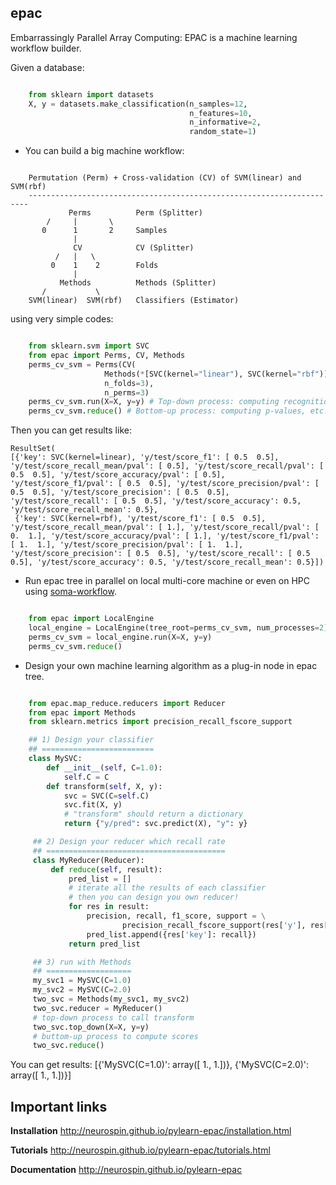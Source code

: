 epac
----

Embarrassingly Parallel Array Computing: EPAC is a machine learning workflow
builder.


Given a database:
 
```python

    from sklearn import datasets
    X, y = datasets.make_classification(n_samples=12,
                                        n_features=10,
                                        n_informative=2,
                                        random_state=1)

```



* You can build a big machine workflow:

```

    Permutation (Perm) + Cross-validation (CV) of SVM(linear) and SVM(rbf)
    ----------------------------------------------------------------------
             Perms          Perm (Splitter)
        /     |       \
       0      1       2     Samples
              |
              CV            CV (Splitter)
          /   |   \
         0    1    2        Folds
              |
           Methods          Methods (Splitter)
       /           \
    SVM(linear)  SVM(rbf)   Classifiers (Estimator)

```

using very simple codes:


```python

    from sklearn.svm import SVC
    from epac import Perms, CV, Methods
    perms_cv_svm = Perms(CV(
                     Methods(*[SVC(kernel="linear"), SVC(kernel="rbf")]),
                     n_folds=3),
                     n_perms=3)
    perms_cv_svm.run(X=X, y=y) # Top-down process: computing recognition rates, etc.
    perms_cv_svm.reduce() # Bottom-up process: computing p-values, etc.

```

Then you can get results like:

```
ResultSet(
[{'key': SVC(kernel=linear), 'y/test/score_f1': [ 0.5  0.5], 'y/test/score_recall_mean/pval': [ 0.5], 'y/test/score_recall/pval': [ 0.5  0.5], 'y/test/score_accuracy/pval': [ 0.5], 'y/test/score_f1/pval': [ 0.5  0.5], 'y/test/score_precision/pval': [ 0.5  0.5], 'y/test/score_precision': [ 0.5  0.5], 'y/test/score_recall': [ 0.5  0.5], 'y/test/score_accuracy': 0.5, 'y/test/score_recall_mean': 0.5},
 {'key': SVC(kernel=rbf), 'y/test/score_f1': [ 0.5  0.5], 'y/test/score_recall_mean/pval': [ 1.], 'y/test/score_recall/pval': [ 0.  1.], 'y/test/score_accuracy/pval': [ 1.], 'y/test/score_f1/pval': [ 1.  1.], 'y/test/score_precision/pval': [ 1.  1.], 'y/test/score_precision': [ 0.5  0.5], 'y/test/score_recall': [ 0.5  0.5], 'y/test/score_accuracy': 0.5, 'y/test/score_recall_mean': 0.5}])
```



* Run epac tree in parallel on local multi-core machine or even on HPC using [soma-workflow](https://pypi.python.org/pypi/soma-workflow "soma-workflow").

```python

    from epac import LocalEngine
    local_engine = LocalEngine(tree_root=perms_cv_svm, num_processes=2)
    perms_cv_svm = local_engine.run(X=X, y=y)
    perms_cv_svm.reduce()

```

* Design your own machine learning algorithm as a plug-in node in epac tree.

```python

    from epac.map_reduce.reducers import Reducer
    from epac import Methods
    from sklearn.metrics import precision_recall_fscore_support

    ## 1) Design your classifier
    ## =========================
    class MySVC:
        def __init__(self, C=1.0):
            self.C = C
        def transform(self, X, y):
            svc = SVC(C=self.C)
            svc.fit(X, y)
            # "transform" should return a dictionary
            return {"y/pred": svc.predict(X), "y": y}

     ## 2) Design your reducer which recall rate
     ## ========================================
     class MyReducer(Reducer):
         def reduce(self, result):
             pred_list = []
             # iterate all the results of each classifier
             # then you can design you own reducer!
             for res in result:
                 precision, recall, f1_score, support = \
                         precision_recall_fscore_support(res['y'], res['y/pred'])
                 pred_list.append({res['key']: recall})
             return pred_list

     ## 3) run with Methods
     ## ===================
     my_svc1 = MySVC(C=1.0)
     my_svc2 = MySVC(C=2.0)
     two_svc = Methods(my_svc1, my_svc2)
     two_svc.reducer = MyReducer()
     # top-down process to call transform
     two_svc.top_down(X=X, y=y)
     # buttom-up process to compute scores
     two_svc.reduce()

```

You can get results:
[{'MySVC(C=1.0)': array([ 1.,  1.])}, {'MySVC(C=2.0)': array([ 1.,  1.])}]

Important links
---------------

**Installation**
http://neurospin.github.io/pylearn-epac/installation.html

**Tutorials**
http://neurospin.github.io/pylearn-epac/tutorials.html

**Documentation**
http://neurospin.github.io/pylearn-epac


